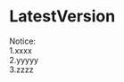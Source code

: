 # LatestVersion
<span id="noticestart">Notice:<br>
1.xxxx<br>
2.yyyyy<br>
3.zzzz<br></span>
<span id="noticeend"></span>
